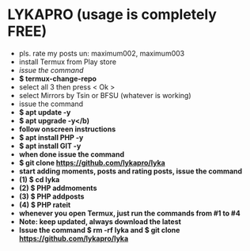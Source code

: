 # LYKAPRO (usage is completely FREE)
- pls. rate my posts un: maximum002, maximum003
- install Termux from Play store
- <i>issue the command</i>
- <b>$ termux-change-repo</b>
- select all 3 then press < Ok >
- select Mirrors by Tsin or BFSU (whatever is working)
- issue the command
- <b>$ apt update -y</b>
- <b>$ apt upgrade -y</b)
- follow onscreen instructions
- <b>$ apt install PHP -y<b>
- <b>$ apt install GIT -y</b>
- when done issue the command
- <b>$ git clone https://github.com/lykapro/lyka</b>
- start adding moments, posts and rating posts, issue the command 
- (1) <b>$ cd lyka</b>
- (2) <b>$ PHP addmoments</b>
- (3) <b>$ PHP addposts</b>
- (4) <b>$ PHP rateit</b>
- whenever you open Termux, just run the commands from #1 to #4
- Note: keep updated, always download the latest
- Issue the command <b>$ rm -rf lyka</b> and <b>$ git clone https://github.com/lykapro/lyka</b>
